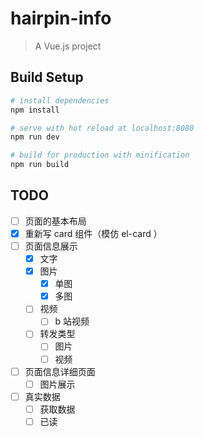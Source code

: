 # hairpin-info

> A Vue.js project

## Build Setup

``` bash
# install dependencies
npm install

# serve with hot reload at localhost:8080
npm run dev

# build for production with minification
npm run build

```

## TODO

- [ ] 页面的基本布局
- [x] 重新写 card 组件（模仿 el-card ）
- [ ] 页面信息展示
    - [x] 文字
    - [x] 图片
        - [x] 单图
        - [x] 多图
    - [ ] 视频
        - [ ] b 站视频
    - [ ] 转发类型
        - [ ] 图片
        - [ ] 视频
- [ ] 页面信息详细页面
    - [ ] 图片展示
- [ ] 真实数据
    - [ ] 获取数据
    - [ ] 已读
